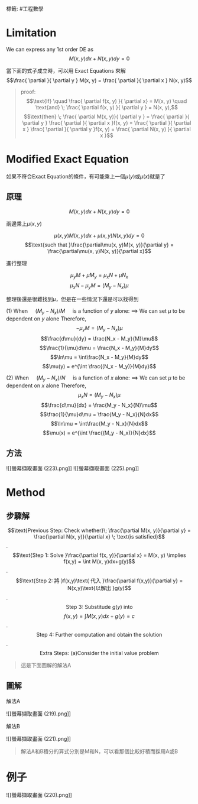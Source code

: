 標籤: #工程數學 

# Limitation

We can express any 1st order DE as
$$M(x, y)dx + N(x, y)dy = 0$$

當下面的式子成立時，可以用 Exact Equations 來解
$$\frac{ \partial }{ \partial y } M(x, y) = 
  \frac{ \partial }{ \partial x } N(x, y)$$

> proof:
> $$\text{If} \quad \frac{ \partial f(x, y) }{ \partial x} = M(x, y) \quad \text{and} \; \frac{ \partial f(x, y) }{ \partial y } = N(x, y),$$
> $$\text{then} \; \frac{ \partial M(x, y)}{ \partial y } = \frac{ \partial }{ \partial y } \frac{ \partial }{ \partial x }f(x, y) = \frac{ \partial }{ \partial x } \frac{ \partial }{ \partial y }f(x, y) = \frac{ \partial N(x, y) }{ \partial x }$$



# Modified Exact Equation

如果不符合Exact Equation的條件，有可能乘上一個$\mu(y)$或$\mu(x)$就是了

## 原理

$$M(x, y)dx + N(x, y)dy = 0$$

兩邊乘上$\mu(x, y)$

$$\mu(x, y)M(x, y)dx + \mu(x, y)N(x, y)dy = 0$$
$$\text{such that   }\frac{\partial\mu(x, y)M(x, y)}{\partial y} = \frac{\partial\mu(x, y)N(x, y)}{\partial x}$$

進行整理

$$\mu_yM + \mu M_y = \mu_xN + \mu N_x$$
$$\mu_xN - \mu_yM = (M_y - N_x)\mu$$

整理後還是很難找到$\mu$，但是在一些情況下還是可以找得到

(1) When $\quad(M_y - N_x)/M\quad$ is a function of $y$ alone:
$\implies$ We can set $\mu$ to be dependent on $y$ alone
Therefore, 
$$-\mu_yM = (M_y - N_x)\mu$$
$$\frac{d\mu}{dy} = \frac{N_x - M_y}{M}\mu$$
$$\frac{1}{\mu}d\mu = \frac{N_x - M_y}{M}dy$$
$$\ln\mu = \int\frac{N_x - M_y}{M}dy$$
$$\mu(y) = e^{\int \frac{(N_x - M_y)}{M}dy}$$

(2) When $\quad(M_y - N_x)/N\quad$ is a function of $x$ alone:
$\implies$ We can set $\mu$ to be dependent on $x$ alone
Therefore, 
$$\mu_xN = (M_y - N_x)\mu$$
$$\frac{d\mu}{dx} = \frac{M_y - N_x}{N}\mu$$
$$\frac{1}{\mu}d\mu = \frac{M_y - N_x}{N}dx$$
$$\ln\mu = \int\frac{M_y - N_x}{N}dx$$
$$\mu(x) = e^{\int \frac{(M_y - N_x)}{N}dx}$$

## 方法

![[螢幕擷取畫面 (223).png]]
![[螢幕擷取畫面 (225).png]]


# Method

## 步驟解

$$\text{Previous Step: Check whether}\; \frac{\partial M(x, y)}{\partial y} = \frac{\partial N(x, y)}{\partial x} \; \text{is satisfied}$$
.
$$\text{Step 1: Solve }\frac{\partial f(x, y)}{\partial x} = M(x, y) \implies f(x,y) = \int M(x, y)dx+g(y)$$
.
$$\text{Step 2: 將 }f(x,y)\text{ 代入 }\frac{\partial f(x,y)}{\partial y} = N(x,y)\text{以解出 }g(y)$$
.
$$\text{Step 3: Substitude }g(y) \text{ into}$$
$$f(x,y) = \int M(x,y)dx + g(y) = c$$
.
$$\text{Step 4: Further computation and obtain the solution}$$
.
$$\text{Extra Steps: (a)Consider the initial value problem}$$

> 這是下面圖解的解法A

## 圖解

解法A

![[螢幕擷取畫面 (219).png]]

解法B

![[螢幕擷取畫面 (221).png]]

> 解法A和B積分的算式分別是M和N，可以看那個比較好積而採用A或B

# 例子

![[螢幕擷取畫面 (220).png]]